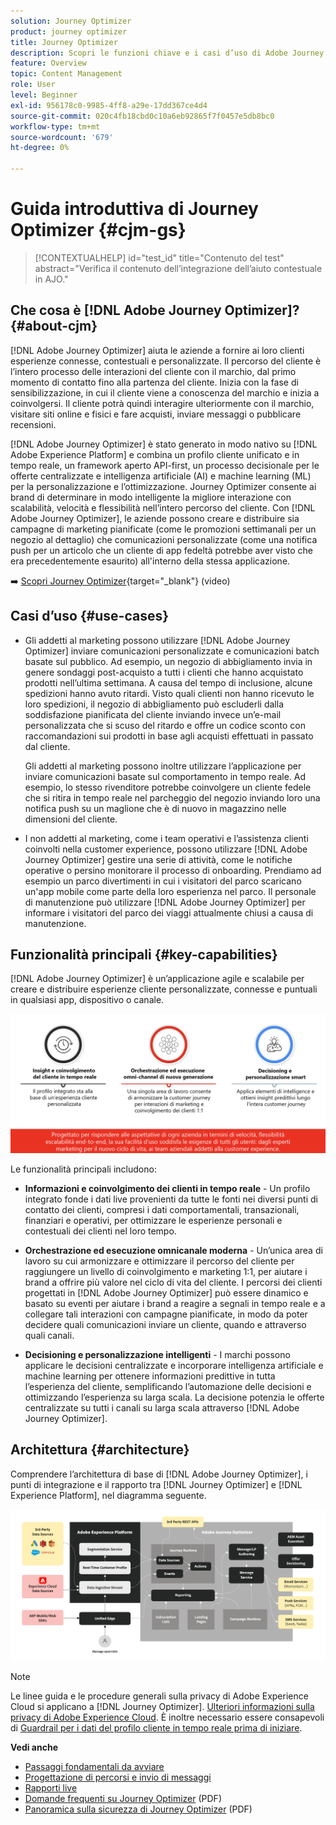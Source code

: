 ```yaml
---
solution: Journey Optimizer
product: journey optimizer
title: Journey Optimizer
description: Scopri le funzioni chiave e i casi d’uso di Adobe Journey Optimizer
feature: Overview
topic: Content Management
role: User
level: Beginner
exl-id: 956178c0-9985-4ff8-a29e-17dd367ce4d4
source-git-commit: 020c4fb18cbd0c10a6eb92865f7f0457e5db8bc0
workflow-type: tm+mt
source-wordcount: '679'
ht-degree: 0%

---
```


# Guida introduttiva di Journey Optimizer {#cjm-gs}

>[!CONTEXTUALHELP]
>id="test_id"
>title="Contenuto del test"
>abstract="Verifica il contenuto dell’integrazione dell’aiuto contestuale in AJO."

## Che cosa è [!DNL Adobe Journey Optimizer]?{#about-cjm}

[!DNL Adobe Journey Optimizer] aiuta le aziende a fornire ai loro clienti esperienze connesse, contestuali e personalizzate. Il percorso del cliente è l’intero processo delle interazioni del cliente con il marchio, dal primo momento di contatto fino alla partenza del cliente. Inizia con la fase di sensibilizzazione, in cui il cliente viene a conoscenza del marchio e inizia a coinvolgersi. Il cliente potrà quindi interagire ulteriormente con il marchio, visitare siti online e fisici e fare acquisti, inviare messaggi o pubblicare recensioni.

[!DNL Adobe Journey Optimizer] è stato generato in modo nativo su [!DNL Adobe Experience Platform] e combina un profilo cliente unificato e in tempo reale, un framework aperto API-first, un processo decisionale per le offerte centralizzate e intelligenza artificiale (AI) e machine learning (ML) per la personalizzazione e l’ottimizzazione. Journey Optimizer consente ai brand di determinare in modo intelligente la migliore interazione con scalabilità, velocità e flessibilità nell’intero percorso del cliente. Con [!DNL Adobe Journey Optimizer], le aziende possono creare e distribuire sia campagne di marketing pianificate (come le promozioni settimanali per un negozio al dettaglio) che comunicazioni personalizzate (come una notifica push per un articolo che un cliente di app fedeltà potrebbe aver visto che era precedentemente esaurito) all&#39;interno della stessa applicazione.

➡️ [Scopri Journey Optimizer](https://experienceleague.adobe.com/docs/journey-optimizer-learn/tutorials/introduction-to-journey-optimizer/introduction.html){target=&quot;_blank&quot;} (video)


## Casi d’uso {#use-cases}

* Gli addetti al marketing possono utilizzare [!DNL Adobe Journey Optimizer] inviare comunicazioni personalizzate e comunicazioni batch basate sul pubblico. Ad esempio, un negozio di abbigliamento invia in genere sondaggi post-acquisto a tutti i clienti che hanno acquistato prodotti nell’ultima settimana. A causa del tempo di inclusione, alcune spedizioni hanno avuto ritardi. Visto quali clienti non hanno ricevuto le loro spedizioni, il negozio di abbigliamento può escluderli dalla soddisfazione pianificata del cliente inviando invece un’e-mail personalizzata che si scuso del ritardo e offre un codice sconto con raccomandazioni sui prodotti in base agli acquisti effettuati in passato dal cliente.

   Gli addetti al marketing possono inoltre utilizzare l’applicazione per inviare comunicazioni basate sul comportamento in tempo reale. Ad esempio, lo stesso rivenditore potrebbe coinvolgere un cliente fedele che si ritira in tempo reale nel parcheggio del negozio inviando loro una notifica push su un maglione che è di nuovo in magazzino nelle dimensioni del cliente.

* I non addetti al marketing, come i team operativi e l’assistenza clienti coinvolti nella customer experience, possono utilizzare [!DNL Adobe Journey Optimizer] gestire una serie di attività, come le notifiche operative o persino monitorare il processo di onboarding. Prendiamo ad esempio un parco divertimenti in cui i visitatori del parco scaricano un&#39;app mobile come parte della loro esperienza nel parco. Il personale di manutenzione può utilizzare [!DNL Adobe Journey Optimizer] per informare i visitatori del parco dei viaggi attualmente chiusi a causa di manutenzione.

## Funzionalità principali {#key-capabilities}

[!DNL Adobe Journey Optimizer] è un’applicazione agile e scalabile per creare e distribuire esperienze cliente personalizzate, connesse e puntuali in qualsiasi app, dispositivo o canale.

![](assets/ajo-capabilities.png)

Le funzionalità principali includono:

* **Informazioni e coinvolgimento dei clienti in tempo reale** - Un profilo integrato fonde i dati live provenienti da tutte le fonti nei diversi punti di contatto dei clienti, compresi i dati comportamentali, transazionali, finanziari e operativi, per ottimizzare le esperienze personali e contestuali dei clienti nel loro tempo.

* **Orchestrazione ed esecuzione omnicanale moderna** - Un’unica area di lavoro su cui armonizzare e ottimizzare il percorso del cliente per raggiungere un livello di coinvolgimento e marketing 1:1, per aiutare i brand a offrire più valore nel ciclo di vita del cliente. I percorsi dei clienti progettati in [!DNL Adobe Journey Optimizer] può essere dinamico e basato su eventi per aiutare i brand a reagire a segnali in tempo reale e a collegare tali interazioni con campagne pianificate, in modo da poter decidere quali comunicazioni inviare un cliente, quando e attraverso quali canali.

* **Decisioning e personalizzazione intelligenti** - I marchi possono applicare le decisioni centralizzate e incorporare intelligenza artificiale e machine learning per ottenere informazioni predittive in tutta l’esperienza del cliente, semplificando l’automazione delle decisioni e ottimizzando l’esperienza su larga scala. La decisione potenzia le offerte centralizzate su tutti i canali su larga scala attraverso [!DNL Adobe Journey Optimizer].

## Architettura {#architecture}

Comprendere l’architettura di base di [!DNL Adobe Journey Optimizer], i punti di integrazione e il rapporto tra [!DNL Journey Optimizer] e [!DNL Experience Platform], nel diagramma seguente.

![](assets/ajo-architecture.png)


>[!NOTE]
>
> Le linee guida e le procedure generali sulla privacy di Adobe Experience Cloud si applicano a [!DNL Journey Optimizer]. [Ulteriori informazioni sulla privacy di Adobe Experience Cloud](https://www.adobe.com/privacy/experience-cloud.html).
> È inoltre necessario essere consapevoli di [Guardrail per i dati del profilo cliente in tempo reale prima di iniziare](https://experienceleague.adobe.com/docs/experience-platform/profile/guardrails.html).


**Vedi anche**

* [Passaggi fondamentali da avviare](quick-start.md)
* [Progettazione di percorsi e invio di messaggi](../building-journeys/journey-gs.md)
* [Rapporti live](../reports/live-report.md)
* [Domande frequenti su Journey Optimizer](assets/do-not-localize/AJO-FAQ.pdf) (PDF)
* [Panoramica sulla sicurezza di Journey Optimizer](https://www.adobe.com/content/dam/cc/en/security/pdfs/AJO_SecurityOverview.pdf) (PDF)
